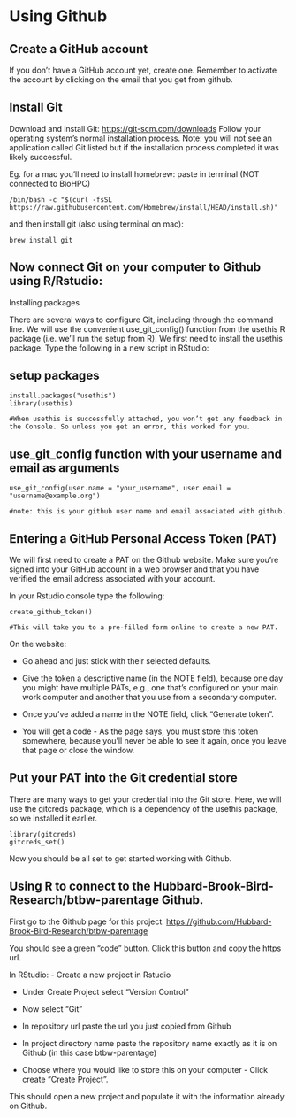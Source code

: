 Using Github
================

## Create a GitHub account

If you don’t have a GitHub account yet, create one. Remember to activate
the account by clicking on the email that you get from github.

## Install Git

Download and install Git: <https://git-scm.com/downloads> Follow your
operating system’s normal installation process. Note: you will not see
an application called Git listed but if the installation process
completed it was likely successful.

Eg. for a mac you’ll need to install homebrew: paste in terminal (NOT
connected to BioHPC)

    /bin/bash -c "$(curl -fsSL https://raw.githubusercontent.com/Homebrew/install/HEAD/install.sh)"

and then install git (also using terminal on mac):

    brew install git

## Now connect Git on your computer to Github using R/Rstudio:

Installing packages

There are several ways to configure Git, including through the command
line. We will use the convenient use_git_config() function from the
usethis R package (i.e. we’ll run the setup from R). We first need to
install the usethis package. Type the following in a new script in
RStudio:

## setup packages

    install.packages("usethis")
    library(usethis)

    #When usethis is successfully attached, you won’t get any feedback in the Console. So unless you get an error, this worked for you.

## use_git_config function with your username and email as arguments

    use_git_config(user.name = "your_username", user.email = "username@example.org")

    #note: this is your github user name and email associated with github.

## Entering a GitHub Personal Access Token (PAT)

We will first need to create a PAT on the Github website. Make sure
you’re signed into your GitHub account in a web browser and that you
have verified the email address associated with your account.

In your Rstudio console type the following:

    create_github_token() 

    #This will take you to a pre-filled form online to create a new PAT.

On the website:

- Go ahead and just stick with their selected defaults.

- Give the token a descriptive name (in the NOTE field), because one day
  you might have multiple PATs, e.g., one that’s configured on your main
  work computer and another that you use from a secondary computer.

- Once you’ve added a name in the NOTE field, click “Generate token”.

- You will get a code - As the page says, you must store this token
  somewhere, because you’ll never be able to see it again, once you
  leave that page or close the window.

## Put your PAT into the Git credential store

There are many ways to get your credential into the Git store. Here, we
will use the gitcreds package, which is a dependency of the usethis
package, so we installed it earlier.

    library(gitcreds) 
    gitcreds_set()

Now you should be all set to get started working with Github.

## Using R to connect to the Hubbard-Brook-Bird-Research/btbw-parentage Github.

First go to the Github page for this project:
<https://github.com/Hubbard-Brook-Bird-Research/btbw-parentage>

You should see a green “code” button. Click this button and copy the
https url.

In RStudio: - Create a new project in Rstudio

- Under Create Project select “Version Control”

- Now select “Git”

- In repository url paste the url you just copied from Github

- In project directory name paste the repository name exactly as it is
  on Github (in this case btbw-parentage)

- Choose where you would like to store this on your computer - Click
  create “Create Project”.

This should open a new project and populate it with the information
already on Github.

